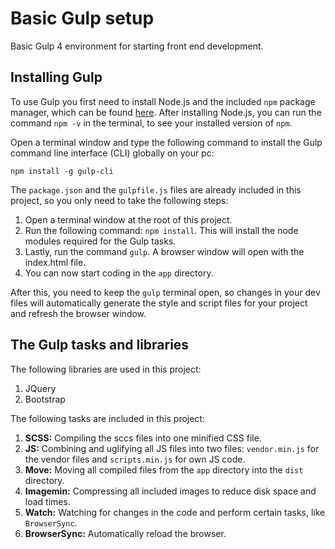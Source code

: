 # Basic Gulp setup
Basic Gulp 4 environment for starting front end development.

## Installing Gulp
To use Gulp you first need to install Node.js and the included `npm` package manager,  which can be found [here](https://nodejs.org/en/download/). After installing Node.js, you can run the command `npm -v` in the terminal, to see your installed version of `npm`.

Open a terminal window and type the following command to install the Gulp command line interface (CLI) globally on your pc:

`npm install -g gulp-cli`

The `package.json`  and the `gulpfile.js` files are already included in this project, so you only need to take the following steps:

1. Open a terminal window at the root of this project.
2. Run the following command: `npm install`. This will install the node modules required for the Gulp tasks.
3. Lastly, run the command `gulp`. A browser window will open with the index.html file.
4. You can now start coding in the `app` directory.

After this, you need to keep the `gulp` terminal open, so changes in your dev files will automatically generate the style and script files for your project and refresh the browser window.

## The Gulp tasks and libraries

The following libraries are used in this project:

1. JQuery
2. Bootstrap

The following tasks are included in this project:

1. **SCSS:** Compiling the sccs files into one minified CSS file.
2. **JS:** Combining and uglifying all JS files into two files: `vendor.min.js` for the vendor files and `scripts.min.js` for own JS code. 
3. **Move:** Moving all compiled files from the `app` directory into the `dist` directory.
4. **Imagemin:** Compressing all included images to reduce disk space and load times. 
5. **Watch:** Watching for changes in the code and perform certain tasks, like `BrowserSync`.
6. **BrowserSync:** Automatically reload the browser.
